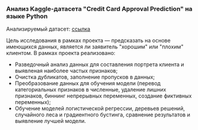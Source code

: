 ### Анализ Kaggle-датасета "Credit Card Approval Prediction" на языке Python

Анализируемый датасет: [ссылка](https://www.kaggle.com/datasets/rikdifos/credit-card-approval-prediction)

Цель исследования в рамках проекта — предсказать на основе имеющихся данных, является ли заявитель "хорошим" или "плохим" клиентом. В рамках проекта реализовано:
* Разведочный анализ данных для составления портрета клиента и выявленая наиболее частых признаков;
* Очистка дубликатов, заполнение пропусков в данных;
* Преобразование данных для обучения модели (перевод категориальных признаков в численные, удаление лишних признаков, биннинг непрерывных переменных, создание фиктивных переменных);
* Обучение моделей логистической регрессии, деревьев решений, случайного леса и градиентного бустинга, сравнение результатов и выявление лучшей модели.
